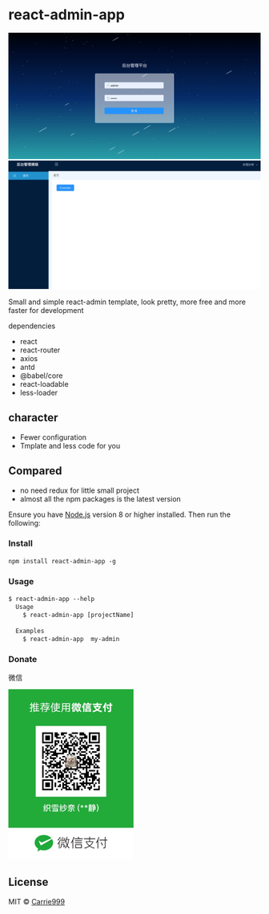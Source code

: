 # react-admin-app
<img src="login.png" width="660">
<img src="home.png" width="660">

Small and simple react-admin template, look pretty, more free and more faster for development

dependencies
+ react 
+ react-router
+ axios
+ antd
+ @babel/core
+ react-loadable
+ less-loader

## character
+ Fewer configuration 
+ Tmplate and less code for you

## Compared
+ no need redux for little small project
+ almost all the npm packages is the latest version


Ensure you have [Node.js](https://nodejs.org) version 8 or higher installed. Then run the following:
### Install
```
npm install react-admin-app -g 
```


### Usage
```
$ react-admin-app --help
  Usage
    $ react-admin-app [projectName]

  Examples
    $ react-admin-app  my-admin
```

### Donate
微信

<img src="wx.jpg" width="250">


## License

MIT © [Carrie999](https://github.com/Carrie999)
